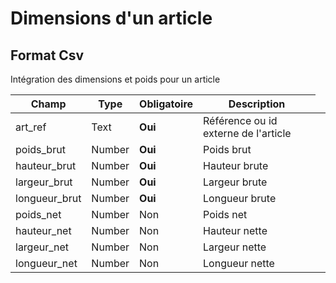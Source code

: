 # Dimensions  d'un article


<h2>Format Csv</h2><p>Int&#233;gration des dimensions et poids pour un article</p>


<table style='width:100%'><thead><tr><th>Champ</th><th>Type</th><th>Obligatoire</th><th style='width:50%'>Description</th></tr></thead><tbody><tr><td>art_ref</td><td>Text</td><td><b>Oui</b></td><td>R&#233;f&#233;rence ou id externe de l&#39;article</td><td><tr><td>poids_brut</td><td>Number</td><td><b>Oui</b></td><td>Poids brut</td><td><tr><td>hauteur_brut</td><td>Number</td><td><b>Oui</b></td><td>Hauteur brute</td><td><tr><td>largeur_brut</td><td>Number</td><td><b>Oui</b></td><td>Largeur brute</td><td><tr><td>longueur_brut</td><td>Number</td><td><b>Oui</b></td><td>Longueur brute</td><td><tr><td>poids_net</td><td>Number</td><td>Non</td><td>Poids net</td><td><tr><td>hauteur_net</td><td>Number</td><td>Non</td><td>Hauteur nette</td><td><tr><td>largeur_net</td><td>Number</td><td>Non</td><td>Largeur nette</td><td><tr><td>longueur_net</td><td>Number</td><td>Non</td><td>Longueur nette</td><td></tbody></table>

